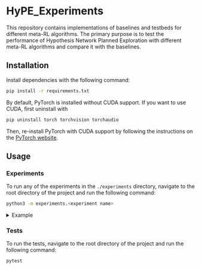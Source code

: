 # HyPE_Experiments

This repository contains implementations of baselines and testbeds for different meta-RL algorithms. The primary purpose is to test the performance of Hypothesis Network Planned Exploration with different meta-RL algorithms and compare it with the baselines. 

## Installation

Install dependencies with the following command:

```bash
pip install -r requirements.txt
```

By default, PyTorch is installed without CUDA support. If you want to use CUDA, first uninstall with 

```bash
pip uninstall torch torchvision torchaudio
```

Then, re-install PyTorch with CUDA support by following the instructions on the [PyTorch website](https://pytorch.org/get-started/locally/).

## Usage

### Experiments
To run any of the experiments in the `./experiments` directory, navigate to the root directory of the project and run the following command:

```bash
python3 -m experiments.<experiment name>
```

<details>
<summary>Example</summary>
If you want to run `foo.py`, run the following command:

```bash
python3 -m scripts.foo
```
</details>

### Tests
To run the tests, navigate to the root directory of the project and run the following command:

```bash
pytest
```